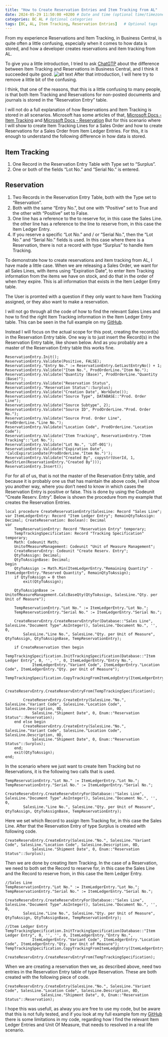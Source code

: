 ```yaml
---
title: "How to Create Reservation Entries and Item Tracking from AL"
date: 2024-05-29 11:50:00 +0200 # Date and time (optional time/timezone)
categories: BC AL # Optional categories
tags: [BC, AL, Item Tracking, Reservation Entries]   # Optional tags
---
```

From my experience Reservations and Item Tracking, in Business Central, is quite often a little confusing, especially when it comes to how data is stored, and how a developer creates reservations and item tracking from AL.

To give you a little introduction, I tried to ask [ChatGTP](https://chat.openai.com/chat) about the difference between Item Tracking and Reservations in Business Central, and I think it succeeded quite good.
![alt text](/assets/images/2024-05-29-how-to-create-reservation-entries-and-item-tracking-from-al/1721205769318.png)
After that introduction, I will here try to remove a little bit of the confusing.

<!--more-->

I think, that one of the reasons, that this is a little confusing to many people, is that both Item Tracking and Reservations for non-posted documents and journals is stored in the “Reservation Entry” table.

I will not do a full explanation of how Reservations and Item Tracking is stored in all scenarios. Microsoft has some articles of that, [Microsoft Docs - Item Tracking](https://learn.microsoft.com/en-us/dynamics365/business-central/design-details-item-tracking) and [Microsoft Docs - Reservation](https://learn.microsoft.com/en-us/dynamics365/business-central/design-details-reservation-order-tracking-and-action-messaging#reservation) But for this scenario where I will show to create Item Tracking Lines for a Sales Order and how to create Reservations for a Sales Order from Item Ledger Entries. For this, it is enough to understand the following difference in how data is stored.

## Item Tracking
1. One Record in the Reservation Entry Table with Type set to “Surplus”.
2. One or both of the fields “Lot No.” and “Serial No.” is entered.

## Reservation
1. Two Records in the Reservation Entry Table, both with the Type set to “Reservation”.
2. Both with the same “Entry No.”, but one with “Positive” set to True and the other with “Positive” set to False.
3. One line has a reference to the to reserve for, in this case the Sales Line. the other line has a reference to the line to reserve from, in this case the Item Ledger Entry.
4. If you reserve a specific “Lot No.” and / or “Serial No.”, then the “Lot No.” and “Serial No.” fields is used. In this case where there is a Reservation, there is not a record with type “Surplus” to handle Item Tracking.

To demonstrate how to create reservations and item tracking from AL, I have made a little case. When we are releasing a Sales Order, we want for all Sales Lines, with items using “Expiration Date”, to enter Item Tracking information from the items we have on stock, and do that in the order of when they expire. This is all information that exists in the Item Ledger Entry table.

The User is promted with a question if they only want to have Item Tracking assigned, or they also want to make a reservation.

I will not go through all the code of how to find the relevant Sales Lines and how to find the right Item Tracking information in the Item Ledger Entry table. This can be seen in the full example on my [GitHub](https://github.com/FBakkensen/CreateTrackingAndReservation).

Instead I will focus on the actual scope for this post, creating the record(s) in the Reservation Entry table. One way is to just insert the Record(s) in the Reservation Entry table, like shown below. And as you probably are a master of the Reservation Entry table this works fine.

```al
ReservationEntry.Init();
ReservationEntry.Validate(Positive, FALSE);
ReservationEntry."Entry No." := ReservationEntry.GetLastEntryNo() + 1;
ReservationEntry.Validate("Item No.", ProdOrderLine."Item No.");
ReservationEntry.Validate("Quantity (Base)", ProdOrderLine."Quantity (Base)");
ReservationEntry.Validate("Reservation Status", ReservationEntry."Reservation Status"::Surplus);
ReservationEntry.Validate("Creation Date", WorkDate());
ReservationEntry.Validate("Source Type", DATABASE::"Prod. Order Line");
ReservationEntry.Validate("Source Subtype", 2);
ReservationEntry.Validate("Source ID", ProdOrderLine."Prod. Order No.");
ReservationEntry.Validate("Source Prod. Order Line", ProdOrderLine."Line No.");
ReservationEntry.Validate("Location Code", ProdOrderLine."Location Code");
ReservationEntry.Validate("Item Tracking", ReservationEntry."Item Tracking"::"Lot No.");
ReservationEntry.Validate("Lot No.", 'LOT-001');
ReservationEntry.Validate("Expiration Date", 'CalcExpirationDate(ProdOrderLine."Item No.")');
ReservationEntry.Validate("Created By", copystr(UserId, 1, MaxStrLen(ReservationEntry."Created By")));
ReservationEntry.Insert();
```

For for all of us, that is not the master of the Reservation Entry table, and because it is probably one us that has maintain the above code, I will show you another way, where you don’t need to know in which cases the Reservation Entry is positive or false. This is done by using the Codeunit “Create Reserv. Entry”. Below is shown the procedure from my example that creates the Reservation Entries.

```al
local procedure CreateReservationEntry(SalesLine: Record "Sales Line"; var ItemLedgerEntry: Record "Item Ledger Entry"; RemainQtyToAssign: Decimal; CreateReservation: Boolean): Decimal
var
    TempReservationEntry: Record "Reservation Entry" temporary;
    TempTrackingSpecification: Record "Tracking Specification" temporary;
    Math: Codeunit Math;
    UnitofMeasureManagement: Codeunit "Unit of Measure Management";
    CreateReservEntry: Codeunit "Create Reserv. Entry";
    QtyToAssign: Decimal;
    QtyToAssignBase: Decimal;
begin
    QtyToAssign := Math.Min(ItemLedgerEntry."Remaining Quantity" - ItemLedgerEntry."Reserved Quantity", RemainQtyToAssign);
    if QtyToAssign = 0 then
        exit(QtyToAssign);

    QtyToAssignBase := UnitofMeasureManagement.CalcBaseQty(QtyToAssign, SalesLine."Qty. per Unit of Measure");

    TempReservationEntry."Lot No." := ItemLedgerEntry."Lot No.";
    TempReservationEntry."Serial No." := ItemLedgerEntry."Serial No.";

    CreateReservEntry.CreateReservEntryFor(Database::"Sales Line", SalesLine."Document Type".AsInteger(), SalesLine."Document No.", '', 0,
        SalesLine."Line No.", SalesLine."Qty. per Unit of Measure", QtyToAssign, QtyToAssignBase, TempReservationEntry);

    if CreateReservation then begin
        TempTrackingSpecification.InitTrackingSpecification(Database::"Item Ledger Entry", 0, '', '', 0, ItemLedgerEntry."Entry No.",
            ItemLedgerEntry."Variant Code", ItemLedgerEntry."Location Code", ItemLedgerEntry."Qty. per Unit of Measure");
        TempTrackingSpecification.CopyTrackingFromItemLedgEntry(ItemLedgerEntry);

        CreateReservEntry.CreateReservEntryFrom(TempTrackingSpecification);

        CreateReservEntry.CreateEntry(SalesLine."No.", SalesLine."Variant Code", SalesLine."Location Code", SalesLine.Description, 0D,
            SalesLine."Shipment Date", 0, Enum::"Reservation Status"::Reservation);
    end else begin
        CreateReservEntry.CreateEntry(SalesLine."No.", SalesLine."Variant Code", SalesLine."Location Code", SalesLine.Description, 0D,
            SalesLine."Shipment Date", 0, Enum::"Reservation Status"::Surplus);
    end;
    exit(QtyToAssign);
end;
```

In the scenario where we just want to create Item Tracking but no Reservations, it is the following two calls that is used.

```al
TempReservationEntry."Lot No." := ItemLedgerEntry."Lot No.";
TempReservationEntry."Serial No." := ItemLedgerEntry."Serial No.";

CreateReservEntry.CreateReservEntryFor(Database::"Sales Line", SalesLine."Document Type".AsInteger(), SalesLine."Document No.", '', 0,
        SalesLine."Line No.", SalesLine."Qty. per Unit of Measure", QtyToAssign, QtyToAssignBase, TempReservationEntry);
```

Here we set which Record to assign Item Tracking for, in this case the Sales Line. After that the Reservation Entry of type Surplus is created with following code.

```al
CreateReservEntry.CreateEntry(SalesLine."No.", SalesLine."Variant Code", SalesLine."Location Code", SalesLine.Description, 0D,
            SalesLine."Shipment Date", 0, Enum::"Reservation Status"::Surplus);
```

Then we are done by creating Item Tracking. In the case of a Reservation, we need to both set the Record to reserve for, in this case the Sales Line and the Record to reserve from, in this case the Item Ledger Entry.

```al
//Sales Line
TempReservationEntry."Lot No." := ItemLedgerEntry."Lot No.";
TempReservationEntry."Serial No." := ItemLedgerEntry."Serial No.";

CreateReservEntry.CreateReservEntryFor(Database::"Sales Line", SalesLine."Document Type".AsInteger(), SalesLine."Document No.", '', 0,
        SalesLine."Line No.", SalesLine."Qty. per Unit of Measure", QtyToAssign, QtyToAssignBase, TempReservationEntry);

//Item Ledger Entry
TempTrackingSpecification.InitTrackingSpecification(Database::"Item Ledger Entry", 0, '', '', 0, ItemLedgerEntry."Entry No.",
            ItemLedgerEntry."Variant Code", ItemLedgerEntry."Location Code", ItemLedgerEntry."Qty. per Unit of Measure");
TempTrackingSpecification.CopyTrackingFromItemLedgEntry(ItemLedgerEntry);

CreateReservEntry.CreateReservEntryFrom(TempTrackingSpecification);
```

When we are creating a reservation then we, as described above, need two entries in the Reservation Entry table of type Reservation. These are both created with the following piece of code.

```al
CreateReservEntry.CreateEntry(SalesLine."No.", SalesLine."Variant Code", SalesLine."Location Code", SalesLine.Description, 0D,
                SalesLine."Shipment Date", 0, Enum::"Reservation Status"::Reservation);
```

I hope this was usefull, as alway you are free to use my code, but be aware that this is not fully tested, and if you look at my full example fom my [GitHub](https://github.com/FBakkensen/CreateTrackingAndReservation) there is some limitations in my code, regarding how I find the relevant Item Ledger Entries and Unit Of Measure, that needs to resolved in a real life scenario.

